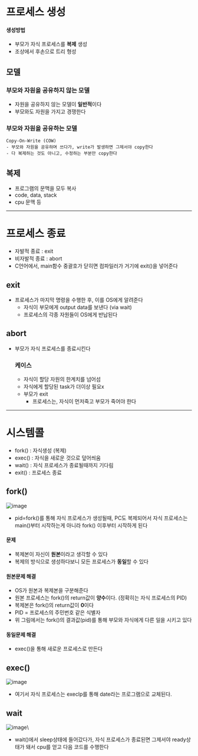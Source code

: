 # 프로세스 생성
#### 생성방법
- 부모가 자식 프로세스를 **복제** 생성
- 조상에서 후손으로 트리 형성
## 모델
  ### 부모와 자원을 공유하지 않는 모델
  - 자원을 공유하지 않는 모델이 **일반적**이다
  - 부모와도 자원을 가지고 경쟁한다
  ### 부모와 자원을 공유하는 모델
    Copy-On-Write (COW)
    - 부모와 자원을 공유하며 쓰다가, write가 발생하면 그제서야 copy한다
    - 다 복제하는 것도 아니고, 수정하는 부분만 copy한다
## 복제
- 프로그램의 문맥을 모두 복사
- code, data, stack
- cpu 문맥 등

---

# 프로세스 종료
- 자발적 종료 : exit
- 비자발적 종료 : abort
- C언어에서, main함수 중괄호가 닫히면 컴파일러가 거기에 exit()을 넣어준다
## exit
- 프로세스가 마지막 명령을 수행한 후, 이를 OS에게 알려준다 
  - 자식이 부모에게 output data를 보낸다 (via wait)
  - 프로세스의 각종 자원들이 OS에게 반납된다
## abort
- 부모가 자식 프로세스를 종료시킨다
  ### 케이스
  - 자식이 할당 자원의 한계치를 넘어섬
  - 자식에게 할당된 task가 더이상 필요x
  - 부모가 exit
    - 프로세스는, 자식이 먼저죽고 부모가 죽어야 한다

---

# 시스템콜
- fork() : 자식생성 (복제)
- exec() : 자식을 새로운 것으로 덮어씌움
- wait() : 자식 프로세스가 종료될때까지 기다림
- exit() : 프로세스 종료
## fork()
![image](https://github.com/user-attachments/assets/cab784ed-c387-4137-9a0c-9b4cdba177bf)
- pid=fork()를 통해 자식 프로세스가 생성될때, PC도 복제되어서 자식 프로세스는 main()부터 시작하는게 아니라 fork() 이후부터 시작하게 된다
#### 문제
- 복제본이 자신이 **원본**이라고 생각할 수 있다
- 복제의 방식으로 생성하다보니 모든 프로세스가 **동일**할 수 있다
#### 원본문제 해결
- OS가 원본과 복제본을 구분해준다
- 원본 프로세스는 fork()의 return값이 **양수**이다. (정확히는 자식 프로세스의 PID)
- 복제본은 fork()의 return값이 **0**이다
- PID = 프로세스의 주민번호 같은 식별자
- 위 그림에서는 fork()의 결과값(pid)를 통해 부모와 자식에게 다른 일을 시키고 있다
#### 동일문제 해결
- exec()을 통해 새로운 프로세스로 만든다
## exec()
![image](https://github.com/user-attachments/assets/52f040b5-3246-4a8b-aeb7-b4e81a83f136)
- 여기서 자식 프로세스는 execlp를 통해 date라는 프로그램으로 교체된다.
## wait
![image](https://github.com/user-attachments/assets/0f2f98ad-976d-4c3c-ade0-c3f96f878f02)\
- wait()에서 sleep상태에 들어갔다가, 자식 프로세스가 종료된면 그제서야 ready상태가 돼서 cpu를 얻고 다음 코드를 수행한다
